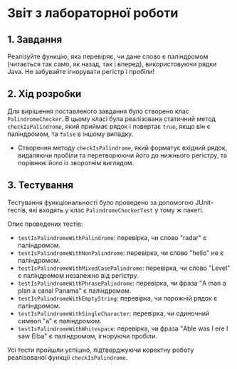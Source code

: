 # Звіт з лабораторної роботи

## 1. Завдання

Реалізуйте функцію, яка перевіряє, чи дане слово є паліндромом (читається так само, як назад, так і вперед), використовуючи рядки Java. Не забувайте ігнорувати регістр і пробіли!

## 2. Хід розробки

Для вирішення поставленого завдання було створено клас `PalindromeChecker`. В цьому класі була реалізована статичний метод `checkIsPalindrome`, який приймає рядок і повертає `true`, якщо він є паліндромом, та `false` в іншому випадку.

-   Створення методу `checkIsPalindrome`, який форматує вхідний рядок, видаляючи пробіли та перетворюючи його до нижнього регістру, та порівнює його із зворотнім виглядом.

## 3. Тестування

Тестування функціональності було проведено за допомогою JUnit-тестів, які входять у клас `PalindromeCheckerTest` у тому ж пакеті.

Опис проведених тестів:

-   `testIsPalindromeWithPalindrome`: перевірка, чи слово "radar" є паліндромом.
-   `testIsPalindromeWithNonPalindrome`: перевірка, чи слово "hello" не є паліндромом.
-   `testIsPalindromeWithMixedCasePalindrome`: перевірка, чи слово "Level" є паліндромом незалежно від регістру.
-   `testIsPalindromeWithPhrasePalindrome`: перевірка, чи фраза "A man a plan a canal Panama" є паліндромом.
-   `testIsPalindromeWithEmptyString`: перевірка, чи порожній рядок є паліндромом.
-   `testIsPalindromeWithSingleCharacter`: перевірка, чи одиночний символ "a" є паліндромом.
-   `testIsPalindromeWithWhitespace`: перевірка, чи фраза "Able was I ere I saw Elba" є паліндромом, ігноруючи пробіли.

Усі тести пройшли успішно, підтверджуючи коректну роботу реалізованої функції `checkIsPalindrome`.
